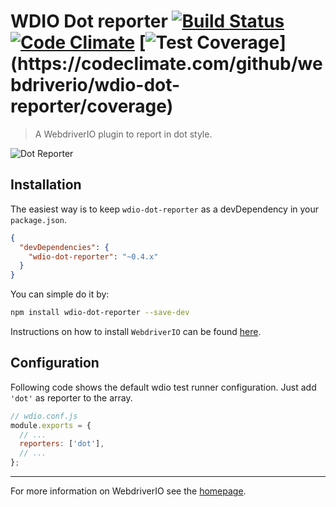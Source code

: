WDIO Dot reporter [![Build Status](https://travis-ci.org/webdriverio/wdio-dot-reporter.svg?branch=master)](https://travis-ci.org/webdriverio/wdio-dot-reporter) [![Code Climate](https://codeclimate.com/github/webdriverio/wdio-dot-reporter/badges/gpa.svg)](https://codeclimate.com/github/webdriverio/wdio-dot-reporter) [![Test Coverage](https://codeclimate.com/github/webdriverio/wdio-dot-reporter/badges/coverage.svg?)](https://codeclimate.com/github/webdriverio/wdio-dot-reporter/coverage)
==========

> A WebdriverIO plugin to report in dot style.

![Dot Reporter](http://webdriver.io/images/dot.png "Dot Reporter")

## Installation

The easiest way is to keep `wdio-dot-reporter` as a devDependency in your `package.json`.

```json
{
  "devDependencies": {
    "wdio-dot-reporter": "~0.4.x"
  }
}
```

You can simple do it by:

```bash
npm install wdio-dot-reporter --save-dev
```

Instructions on how to install `WebdriverIO` can be found [here](http://webdriver.io/guide/getstarted/install.html).

## Configuration

Following code shows the default wdio test runner configuration. Just add `'dot'` as reporter
to the array.

```js
// wdio.conf.js
module.exports = {
  // ...
  reporters: ['dot'],
  // ...
};
```

----

For more information on WebdriverIO see the [homepage](http://webdriver.io).
